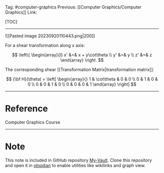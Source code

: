Tag: #computer-graphics 
Previous: [[Computer Graphics/Computer Graphics]]
Link: 

[TOC]

---

![[Pasted image 20230920110443.png|200]]

For a shear transformation along $x$ axis:

$$
\left\{
	\begin{array}{l}
		x' &=& x + y\cot\theta \\
		y' &=& y \\
		z' &=& z
	\end{array}
\right.
$$

The corresponding shear [[Transformation Matrix|transformation matrix]]:

$$
{\bf H}(\theta) = 
\left[
	\begin{array}{}
		1 & \cot\theta & 0 & 0 \\
		0 & 1 & 0 & 0 \\
		0 & 0 & 1 & 0 \\
		0 & 0 & 0 & 1
	\end{array}
\right]
$$

---

# Reference

Computer Graphics Course

---

# Note

This note is included in GitHub repository [My-Vault](https://github.com/LittleD3092/My-Vault.git). Clone this repository and open it in [obsidian](https://obsidian.md/) to enable utilities like wikilinks and graph view.